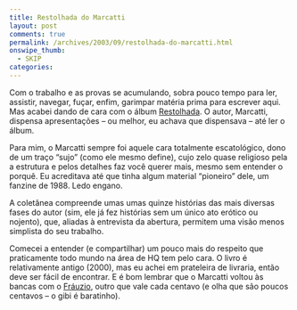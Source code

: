 ```yaml
---
title: Restolhada do Marcatti
layout: post
comments: true
permalink: /archives/2003/09/restolhada-do-marcatti.html
onswipe_thumb:
  - SKIP
categories:
---
```

Com o trabalho e as provas se acumulando, sobra pouco tempo para ler, assistir, navegar, fuçar, enfim, garimpar matéria prima para escrever aqui. Mas acabei dando de cara com o álbum <a href=http://www.marcatti.net/hqs/restolhada.htm >Restolhada</a>. O autor, Marcatti, dispensa apresentações &#8211; ou melhor, eu achava que dispensava &#8211; até ler o álbum.

Para mim, o Marcatti sempre foi aquele cara totalmente escatológico, dono de um traço &#8220;sujo&#8221; (como ele mesmo define), cujo zelo quase religioso pela a estrutura e pelos detalhes faz você querer mais, mesmo sem entender o porquê. Eu acreditava até que tinha algum material &#8220;pioneiro&#8221; dele, um fanzine de 1988. Ledo engano.

A coletânea compreende umas umas quinze histórias das mais diversas fases do autor (sim, ele já fez histórias sem um único ato erótico ou nojento), que, aliadas à entrevista da abertura, permitem uma visão menos simplista do seu trabalho.

Comecei a entender (e compartilhar) um pouco mais do respeito que praticamente todo mundo na área de HQ tem pelo cara. O livro é relativamente antigo (2000), mas eu achei em prateleira de livraria, então deve ser fácil de encontrar. E é bom lembrar que o Marcatti voltou às bancas com o <a href=http://www.marcatti.net/frauzio/index.htm >Fráuzio</a>, outro que vale cada centavo (e olha que são poucos centavos &#8211; o gibi é baratinho). </tr> </table>



<table width=100% border=0 cellspacing=0 cellpadding=0>